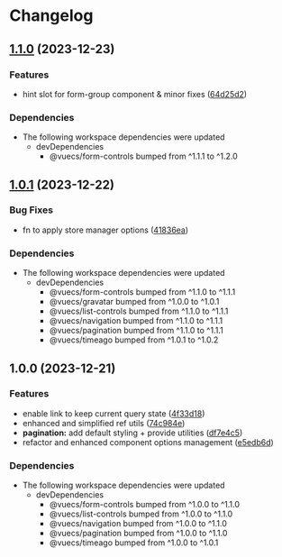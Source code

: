 # Changelog

## [1.1.0](https://github.com/tada5hi/vuecs/compare/examples-nuxt-v1.0.1...examples-nuxt-v1.1.0) (2023-12-23)


### Features

* hint slot for form-group component & minor fixes ([64d25d2](https://github.com/tada5hi/vuecs/commit/64d25d2be6f0a13c3dd284ea6d4ceb790181dfb8))


### Dependencies

* The following workspace dependencies were updated
  * devDependencies
    * @vuecs/form-controls bumped from ^1.1.1 to ^1.2.0

## [1.0.1](https://github.com/tada5hi/vuecs/compare/examples-nuxt-v1.0.0...examples-nuxt-v1.0.1) (2023-12-22)


### Bug Fixes

* fn to apply store manager options ([41836ea](https://github.com/tada5hi/vuecs/commit/41836eae3502b5c1854eacf801d2c64f08fcd650))


### Dependencies

* The following workspace dependencies were updated
  * devDependencies
    * @vuecs/form-controls bumped from ^1.1.0 to ^1.1.1
    * @vuecs/gravatar bumped from ^1.0.0 to ^1.0.1
    * @vuecs/list-controls bumped from ^1.1.0 to ^1.1.1
    * @vuecs/navigation bumped from ^1.1.0 to ^1.1.1
    * @vuecs/pagination bumped from ^1.1.0 to ^1.1.1
    * @vuecs/timeago bumped from ^1.0.1 to ^1.0.2

## 1.0.0 (2023-12-21)


### Features

* enable link to keep current query state ([4f33d18](https://github.com/tada5hi/vuecs/commit/4f33d18b9dcf5701f38ece5532b185312ebffc2c))
* enhanced and simplified ref utils ([74c984e](https://github.com/tada5hi/vuecs/commit/74c984ec102a2afc8df999d44003b85e555e1c94))
* **pagination:** add default styling + provide utilities ([df7e4c5](https://github.com/tada5hi/vuecs/commit/df7e4c5b29417ea802c0cc049a67d96859ec4621))
* refactor and enhanced component options management ([e5edb6d](https://github.com/tada5hi/vuecs/commit/e5edb6d354a44f242a952385db85e14c1b0be223))


### Dependencies

* The following workspace dependencies were updated
  * devDependencies
    * @vuecs/form-controls bumped from ^1.0.0 to ^1.1.0
    * @vuecs/list-controls bumped from ^1.0.0 to ^1.1.0
    * @vuecs/navigation bumped from ^1.0.0 to ^1.1.0
    * @vuecs/pagination bumped from ^1.0.0 to ^1.1.0
    * @vuecs/timeago bumped from ^1.0.0 to ^1.0.1
